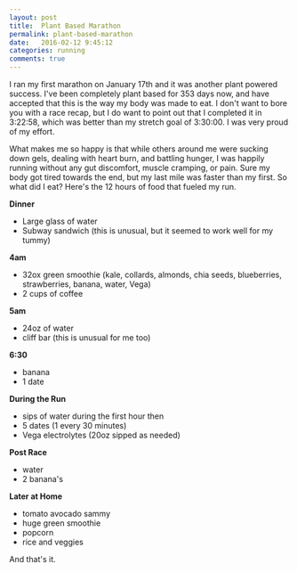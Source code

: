 ```yaml
---
layout: post
title:  Plant Based Marathon
permalink: plant-based-marathon
date:   2016-02-12 9:45:12
categories: running
comments: true
---
```


I ran my first marathon on January 17th and it was another plant powered success.  I've been completely plant based for 353 days now, and have accepted that this is the way my body was made to eat.  I don't want to bore you with a race recap, but I do want to point out that I completed it in 3:22:58, which was better than my stretch goal of 3:30:00.  I was very proud of my effort.

What makes me so happy is that while others around me were sucking down gels, dealing with heart burn, and battling hunger, I was happily running without any gut discomfort, muscle cramping, or pain.  Sure my body got tired towards the end, but my last mile was faster than my first.  So what did I eat?  Here's the 12 hours of food that fueled my run.

**Dinner**

- Large glass of water
- Subway sandwich (this is unusual, but it seemed to work well for my tummy)

**4am**

- 32ox green smoothie (kale, collards, almonds, chia seeds, blueberries, strawberries, banana, water, Vega)
- 2 cups of coffee

**5am**

- 24oz of water
- cliff bar (this is unusual for me too)

**6:30**

- banana
- 1 date

**During the Run**

- sips of water during the first hour then
- 5 dates (1 every 30 minutes)
- Vega electrolytes (20oz sipped as needed)

**Post Race**

- water
- 2 banana's

**Later at Home**

- tomato avocado sammy
- huge green smoothie
- popcorn
- rice and veggies

And that's it.  
